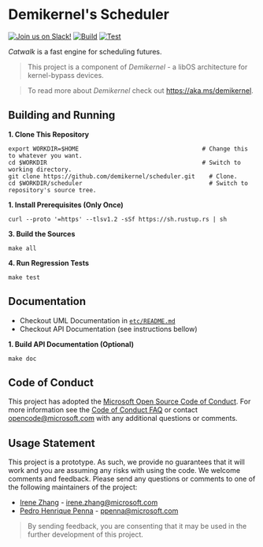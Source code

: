 Demikernel's Scheduler
=======================

[![Join us on Slack!](https://img.shields.io/badge/chat-on%20Slack-e01563.svg)](https://join.slack.com/t/demikernel/shared_invite/zt-11i6lgaw5-HFE_IAls7gUX3kp1XSab0g)
[![Build](https://github.com/demikernel/scheduler/actions/workflows/build.yml/badge.svg)](https://github.com/demikernel/scheduler/actions/workflows/build.yml)
[![Test](https://github.com/demikernel/scheduler/actions/workflows/test.yml/badge.svg)](https://github.com/demikernel/scheduler/actions/workflows/test.yml)

_Catwalk_ is a fast engine for scheduling futures.

> This project is a component of _Demikernel_ - a libOS architecture for
kernel-bypass devices.

> To read more about _Demikernel_ check out https://aka.ms/demikernel.

Building and Running
---------------------

**1. Clone This Repository**
```
export WORKDIR=$HOME                                   # Change this to whatever you want.
cd $WORKDIR                                            # Switch to working directory.
git clone https://github.com/demikernel/scheduler.git    # Clone.
cd $WORKDIR/scheduler                                    # Switch to repository's source tree.
```

**1. Install Prerequisites (Only Once)**
```
curl --proto '=https' --tlsv1.2 -sSf https://sh.rustup.rs | sh
```

**3. Build the Sources**
```
make all
```

**4. Run Regression Tests**
```
make test
```

Documentation
--------------

- Checkout UML Documentation in [`etc/README.md`](./etc/README.md)
- Checkout API Documentation (see instructions bellow)

**1. Build API Documentation (Optional)**
```
make doc
```

Code of Conduct
---------------

This project has adopted the [Microsoft Open Source Code of Conduct](https://opensource.microsoft.com/codeofconduct/).
For more information see the [Code of Conduct FAQ](https://opensource.microsoft.com/codeofconduct/faq/)
or contact [opencode@microsoft.com](mailto:opencode@microsoft.com) with any additional questions or comments.


Usage Statement
--------------

This project is a prototype. As such, we provide no guarantees that it will
work and you are assuming any risks with using the code. We welcome comments
and feedback. Please send any questions or comments to one of the following
maintainers of the project:

- [Irene Zhang](https://github.com/iyzhang) - [irene.zhang@microsoft.com](mailto:irene.zhang@microsoft.com)
- [Pedro Henrique Penna](https://github.com/ppenna) - [ppenna@microsoft.com](mailto:ppenna@microsoft.com)

> By sending feedback, you are consenting that it may be used  in the further
> development of this project.
